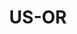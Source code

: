 ---
post_id:    2021-US-OR
title:      US-OR
images:
  - ext:    00.jpg
    width:  2400
    height: 3000
    meta:   Portland, OR
tags:
  - U.S.
---